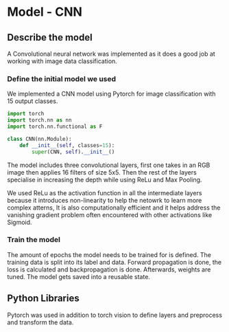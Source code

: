 # Model - CNN

## Describe the model

A Convolutional neural network was implemented as it does a good job at working with image data classification.

### Define the initial model we used

We implemented a CNN model using Pytorch for image classification with 15 output classes.
```python
import torch
import torch.nn as nn
import torch.nn.functional as F

class CNN(nn.Module):
    def __init__(self, classes=15):
        super(CNN, self).__init__() 
```
The model includes three convolutional layers, first one takes in an RGB image then applies 16 filters of size 5x5. Then the rest of the layers specialise in increasing the depth while using ReLu and Max Pooling.

We used ReLu as the activation function in all the intermediate layers because it introduces non-linearity to help the netowrk to learn more complex atterns, It is also computationally efficient and it helps address the vanishing gradient problem often encountered with other activations like Sigmoid.


### Train the model

The amount of epochs the model needs to be trained for is defined. The training data is split into its label and data. Forward propagation is done, the loss is calculated and backpropagation is done. Afterwards, weights are tuned. The model gets saved into a reusable state.

## Python Libraries 

Pytorch was used in addition to torch vision to define layers and preprocess and transform the data.
